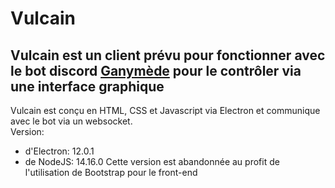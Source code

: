 # Vulcain

Vulcain est un client prévu pour fonctionner avec le bot discord [Ganymède](https://github.com/afhistos/Satellite-v2 "page github du bot") pour le 
contrôler via une interface graphique
--
Vulcain est conçu en HTML, CSS et Javascript via Electron et communique avec le bot via un websocket.<br/>
Version:
* d'Electron: 12.0.1
* de NodeJS: 14.16.0
Cette version est abandonnée au profit de l'utilisation de Bootstrap pour le front-end
